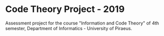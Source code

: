 # Code Theory Project - 2019
Assessment project for the course "Information and Code Theory" of 4th semester, Department of Informatics - University of Piraeus.
